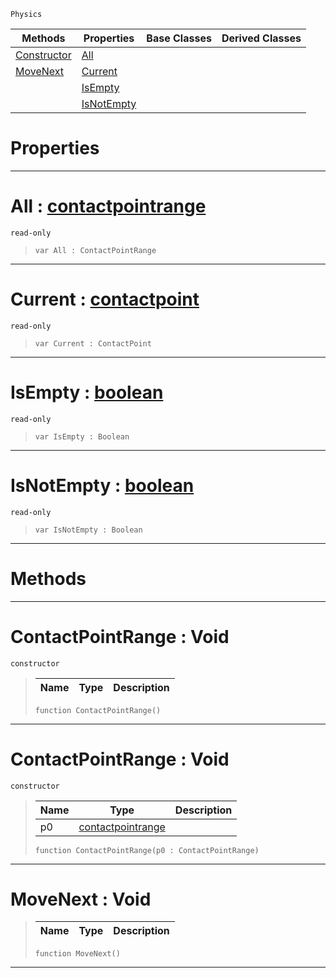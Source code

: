 `Physics`

|Methods|Properties|Base Classes|Derived Classes|
|---|---|---|---|
|[Constructor](contactpointrange.md#contactpointrange-void)|[All](contactpointrange.md#all-zilch-engine-document)| | |
|[MoveNext](contactpointrange.md#movenext-void)|[Current](contactpointrange.md#current-zilch-engine-docu)| | |
| |[IsEmpty](contactpointrange.md#isempty-zilch-engine-docu)| | |
| |[IsNotEmpty](contactpointrange.md#isnotempty-zilch-engine-d)| | |


 #  Properties


---  
 #  All : [contactpointrange](contactpointrange.md)

 `read-only`

> 
> ```TS:Nada
> var All : ContactPointRange


---  
 #  Current : [contactpoint](contactpoint.md)

 `read-only`

> 
> ```TS:Nada
> var Current : ContactPoint


---  
 #  IsEmpty : [boolean](../nada_base_types/boolean.md)

 `read-only`

> 
> ```TS:Nada
> var IsEmpty : Boolean


---  
 #  IsNotEmpty : [boolean](../nada_base_types/boolean.md)

 `read-only`

> 
> ```TS:Nada
> var IsNotEmpty : Boolean


---  
 #  Methods


---  
 #  ContactPointRange : Void

 `constructor`

> 
> |Name|Type|Description|
> |---|---|---|
> ```TS:Nada
> function ContactPointRange()
> ``` 


---  
 #  ContactPointRange : Void

 `constructor`

> 
> |Name|Type|Description|
> |---|---|---|
> |p0|[contactpointrange](contactpointrange.md)| |
> ```TS:Nada
> function ContactPointRange(p0 : ContactPointRange)
> ``` 


---  
 #  MoveNext : Void

> 
> |Name|Type|Description|
> |---|---|---|
> ```TS:Nada
> function MoveNext()
> ``` 


---  
 

 